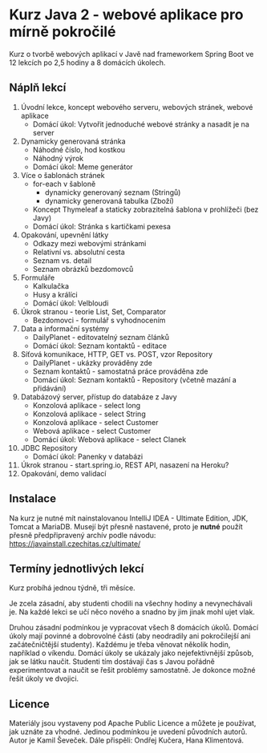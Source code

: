 Kurz Java 2 - webové aplikace pro mírně pokročilé
=================================================

Kurz o tvorbě webových aplikací v Javě nad frameworkem Spring Boot ve 12 lekcích po 2,5 hodiny a 8 domácích úkolech.



Náplň lekcí
-----------

1.  Úvodní lekce, koncept webového serveru, webových stránek, webové aplikace
    - Domácí úkol: Vytvořit jednoduché webové stránky a nasadit je na server
2.  Dynamicky generovaná stránka
    - Náhodné číslo, hod kostkou
    - Náhodný výrok
    - Domácí úkol: Meme generátor
3.  Více o šablonách stránek
    - for-each v šabloně
        - dynamicky generovaný seznam (Stringů)
        - dynamicky generovaná tabulka (Zboží)
    - Koncept Thymeleaf a staticky zobrazitelná šablona v prohlížeči (bez Javy)
    - Domácí úkol: Stránka s kartičkami pexesa
4.  Opakování, upevnění látky
    - Odkazy mezi webovými stránkami
    - Relativní vs. absolutní cesta
    - Seznam vs. detail
    - Seznam obrázků bezdomovců
5.  Formuláře
    - Kalkulačka
    - Husy a králíci
    - Domácí úkol: Velbloudi
6.  Úkrok stranou - teorie List, Set, Comparator
    - Bezdomovci - formulář s vyhodnocením
7.  Data a informační systémy
    - DailyPlanet - editovatelný seznam článků
    - Domácí úkol: Seznam kontaktů - editace
8.  Síťová komunikace, HTTP, GET vs. POST, vzor Repository
    - DailyPlanet - ukázky prováděny zde
    - Seznam kontaktů - samostatná práce prováděna zde
    - Domácí úkol: Seznam kontaktů - Repository (včetně mazání a přidávání)
9.  Databázový server, přístup do databáze z Javy
    - Konzolová aplikace - select long
    - Konzolová aplikace - select String
    - Konzolová aplikace - select Customer
    - Webová aplikace - select Customer
    - Domácí úkol: Webová aplikace - select Clanek
10. JDBC Repository
    - Domácí úkol: Panenky v databázi
11. Úkrok stranou - start.spring.io, REST API, nasazení na Heroku?
12. Opakování, demo validací



Instalace
---------

Na kurz je nutné mít nainstalovanou IntelliJ IDEA - Ultimate Edition, JDK, Tomcat a MariaDB.
Musejí být přesně nastavené, proto je **nutné** použít přesně předpřipravený archív
podle návodu: https://javainstall.czechitas.cz/ultimate/



Termíny jednotlivých lekcí
--------------------------

Kurz probíhá jednou týdně, tři měsíce.

Je zcela zásadní, aby studenti chodili na všechny hodiny a nevynechávali je. Na každé lekci se učí něco nového
a snadno by jim jinak mohl ujet vlak.

Druhou zásadní podmínkou je vypracovat všech 8 domácích úkolů. Domácí úkoly mají povinné a dobrovolné části
(aby neodradily ani pokročilejší ani začátečničtější studenty).
Každému je třeba věnovat několik hodin, například o víkendu. Domácí úkoly se ukázaly jako
nejefektivnější způsob, jak se látku naučit. Studenti tím dostávají čas s Javou pořádně experimentovat a naučit se řešit problémy samostatně.
Je dokonce možné řešit úkoly ve dvojici.



Licence
-------

Materiály jsou vystaveny pod Apache Public Licence a můžete je používat, jak uznáte za vhodné.
Jedinou podmínkou je uvedení původních autorů.
Autor je Kamil Ševeček.
Dále přispěli: Ondřej Kučera, Hana Klimentová.
